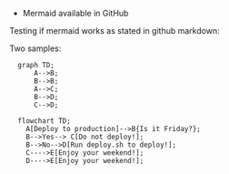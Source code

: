 * Mermaid available in GitHub

Testing if mermaid works as stated in github markdown:

Two samples:
```mermaid
  graph TD;
      A-->B;
      B-->B;
      A-->C;
      B-->D;
      C-->D;
```



```mermaid
  flowchart TD;
    A[Deploy to production]-->B{Is it Friday?};
    B-->Yes--> C[Do not deploy!];
    B-->No-->D[Run deploy.sh to deploy!];
    C---->E[Enjoy your weekend!];
    D---->E[Enjoy your weekend!];
```


